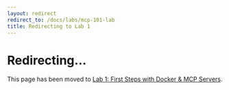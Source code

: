 ```yaml
---
layout: redirect
redirect_to: /docs/labs/mcp-101-lab
title: Redirecting to Lab 1
---
```


# Redirecting...

This page has been moved to [Lab 1: First Steps with Docker & MCP Servers](/docs/labs/mcp-101-lab).

<script>
window.location.href = '/docs/labs/mcp-101-lab';
</script>
